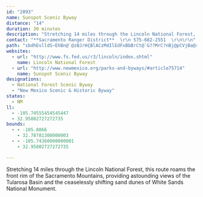 ```yaml
---
id: "2093"
name: Sunspot Scenic Byway
distance: "14"
duration: 30 minutes
description: "Stretching 14 miles through the Lincoln National Forest, this route roams the front rim of the Sacramento Mountains, providing astounding views of the Tularosa Basin and the ceaselessly shifting sand dunes of White Sands National Monument."
contact: "**Sacramento Ranger District**  \r\n 575-682-2551  \r\n\r\n"
path: "sbdhEvlldS~EhBn@`@zBJrH{BlACzMdIlEdFxBbBrCt@`G??MrC?nBj@pCVjBa@rCiBl@sA@W^uEUuSfAu@jB?`Bn@d@p@`@`J`A~E`A`BtA`Av@FxCK`@JpAfEzAdCFAAFE^Oz@Qx@SfBAd@B\\J`@R^ZX`@NZFjAE`AMh@?j@Hd@N`@\\x@lAh@z@z@tAv@vAz@zA`A|Ap@tA`@bADp@Il@Sj@W^u@r@e@Zc@\\c@p@Kf@Ah@Bd@Lb@t@rA^h@TZn@dAbAlBfBdEZp@ZRXLh@Hd@C`@S^[b@c@t@}@d@e@\\Qd@Qh@Eh@Fb@N`@T\\f@f@vAd@lATh@Zh@ZVf@Pb@Jf@B`@Ef@QbAo@xBmCbA}@`A]jAUxAKlAIrAa@~@[TInAWTA~@IrACnA[hAk@dC}BfA_@dAk@x@kA^iAf@_Ab@]t@_@j@Gr@@f@JZJLFr@d@bAx@fAz@~@x@bA|@v@p@b@f@fBfCZNTJh@J^@v@Up@KnAKd@AnAQh@MxCcA`Ag@l@Ih@Hz@Zf@f@Zf@T|@HhAI~AU~DE|AB|AN|AZxAb@hAP\\FJZj@v@dAl@pAHj@Br@@r@Dl@Fj@Tp@Xf@\\`@ZZh@VpATvANtAPrALlBNt@PjAv@t@z@Xt@Lh@FdB?lACz@Rz@d@n@\\\\j@f@`AbAv@fAl@hAJZJZDf@Gp@Ql@ADYf@i@l@_@d@Oj@Gp@@j@J`@`@pAzAfDb@p@ZV`@Pj@Lf@C`@Gb@Q`@UnCmBb@U\\Gb@B^Fd@V`@r@VnA\\tAR^XZj@Zf@Ln@Lj@R\\T\\`@^z@\\dAZz@DD^\\DBb@Lf@FfA@zAFvAHnAPxAVxAZ~A^tAPzAL`FZj@LhAf@x@b@h@Nb@Dj@?j@Gb@Qd@Id@?Z@P@dAX`DdA~@Nn@BdAA|AMtAYhAQh@Er@At@FbAXx@f@p@t@fCjChA|@`Af@bBh@|@Rp@FjA@dBGvAMfBUv@Cv@@t@D|AZ`DjAfAVpAJH@xAFpAVhAh@vA`AxAv@TBpA^dDx@xF|AnA`@lA`@~@^hA^j@Tl@PrAVnAJH@zAGzAUh@MnAm@h@c@fAgAfAgAjAgAJIbAu@zAq@t@Qh@Ih@Gn@AdB?dBBlBHt@Er@MzAQt@Ev@@bBRrARf@Dr@Al@Gf@KxAYp@Kj@AzAAnBJtABj@?r@Ip@On@QxAo@rA_ArAeAp@_@n@Q^Gd@EH?j@?lAXrA`@hBf@v@Np@Fh@Np@Vl@^j@l@fAtAhAxAjArA`@XFDl@VrAb@rAj@pAl@xAx@rDnBtAl@b@RVD\\BtAGnDm@tASvAMzA@|AJzAXxAf@pAr@lA|@hA`Aj@Xb@VrAb@pAd@n@VZX~@hAv@nA`A~An@`@d@PB@h@FnA?nAIpA[tA_@tAWpAYjAa@nA_@vAMtA?rANpAb@fAv@|@|@t@z@r@h@L@VFh@A`@KTUVe@Lo@RaBRoBR{ANg@Ra@`@e@d@[bAi@lAc@pAg@lAm@lAi@hAOd@B`@Hh@Tx@r@r@z@j@z@Zr@b@p@xBtAd@VPNj@vAb@rAb@tAd@`BZxAJxATvA^tApAxCPl@Hr@?pABzAJzAXrAd@lAj@hAl@hAl@fAZb@\\d@l@^dANl@@vAIdAAj@Bp@Jd@Lf@Pb@X`@`@b@j@r@fAZTzA`AnBfAX@l@Et@OjBi@f@IlAO|@Bv@Lr@RdATbElA\\NXRdAlAxA`Ct@z@t@h@`@Rl@J`AD~@@bAUtAc@lAw@^[Ne@@i@@qA@m@BSJe@P]XYv@UdAQj@Cb@CZDZN^XtAtA\\P^Bb@A`@I\\URa@Jc@Fu@@i@e@}A{@kCGe@@g@Bk@Ni@Za@VSZOXCX@XHVL\\^LV`@fAbAvCZn@^d@^Vn@T~@NdBP|@LzARn@Pf@P\\\\d@n@Nh@Dh@F|ANxATpA`@fBr@dBv@|BX~@T`B^`BN^XZTNXJf@BXCL?b@Q\\]Rc@Hm@H}AJqD?k@Ck@WwAIm@Cg@Ds@Jm@b@cA|@wAv@sATs@Hk@FgB?{ADa@FYR]TSRI^IlAAtA?p@Hj@Hh@Td@X`AbAv@pAl@fAPZl@hAv@fA^TF@ZFp@A`AOlAQ~AHnA^t@h@t@p@pAzAvAxArDrDzAdB`BdBfBhBnAxAdAlBt@vB~@xBz@fApAr@rAXpBRxBRjBR|@NpAXd@X^V"
websites:
  - url: "http://www.fs.fed.us/r3/lincoln/index.shtml"
    name: Lincoln National Forest
  - url: "http://www.newmexico.org/parks-and-byways/#article75714"
    name: Sunspot Scenic Byway
designations:
  - National Forest Scenic Byway
  - "New Mexico Scenic & Historic Byway"
states:
  - NM
ll:
  - -105.74555454545447
  - 32.95802727272735
bounds:
  - - -105.8066
    - 32.78781300000003
  - - -105.74360000000001
    - 32.95802727272735

---
```


Stretching 14 miles through the Lincoln National Forest, this route roams the front rim of the Sacramento Mountains, providing astounding views of the Tularosa Basin and the ceaselessly shifting sand dunes of White Sands National Monument.
